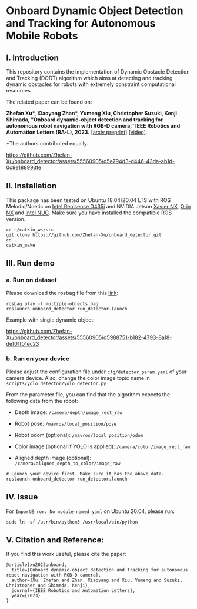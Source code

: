 # Onboard Dynamic Object Detection and Tracking for Autonomous Mobile Robots  
## I. Introduction
This repository contains the implementation of Dynamic Obstacle Detection and Tracking (DODT) algorithm which aims at detecting and tracking dynamic obstacles for robots with extremely constraint computational resources.

The related paper can be found on:

**Zhefan Xu\*, Xiaoyang Zhan\*, Yumeng Xiu, Christopher Suzuki, Kenji Shimada, "Onboard dynamic-object detection and tracking for autonomous robot navigation with RGB-D camera,” IEEE Robotics and Automation Letters (RA-L), 2023.** [\[arxiv preprint\]](https://arxiv.org/pdf/2303.00132.pdf) [\[video\]](https://youtu.be/9dKX3BRnxyw).

*The authors contributed equally.



https://github.com/Zhefan-Xu/onboard_detector/assets/55560905/d5e794d3-d446-43da-ab1d-0c9e188993fe

## II. Installation
This package has been tested on Ubuntu 18.04/20.04 LTS with ROS Melodic/Noetic on [Intel Realsense D435i](https://www.intelrealsense.com/depth-camera-d435i/) and NVIDIA Jetson [Xavier NX](https://www.nvidia.com/en-us/autonomous-machines/embedded-systems/jetson-xavier-series/), [Orin NX](https://www.nvidia.com/en-us/autonomous-machines/embedded-systems/jetson-orin/) and [Intel NUC](https://www.intel.com/content/www/us/en/products/details/nuc.html). Make sure you have installed the compatible ROS version. 
```
cd ~/catkin_ws/src
git clone https://github.com/Zhefan-Xu/onboard_detector.git
cd ..
catkin_make
```

## III. Run demo
### a. Run on dataset
Please download the rosbag file from this [link](https://cmu.box.com/s/aiixv3p3pzufodsrcv8a2yqpiibu28ds):
```
rosbag play -l multiple-objects.bag
roslaunch onboard_detector run_detector.launch
```
Example with single dynamic object:


https://github.com/Zhefan-Xu/onboard_detector/assets/55560905/d5988751-b182-4793-8a18-def01f01ec23



### b. Run on your device
Please adjust the configuration file under ```cfg/detector_param.yaml``` of your camera device. Also, change the color image topic name in ```scripts/yolo_detector/yolo_detector.py```

From the parameter file, you can find that the algorithm expects the following data from the robot:

- Depth image: ```/camera/depth/image_rect_raw```

- Robot pose: ```/mavros/local_position/pose```

- Robot odom (optional): ```/mavros/local_position/odom```

- Color image (optional if YOLO is applied): ```/camera/color/image_rect_raw```

- Aligned depth image (optional): ```/camera/aligned_depth_to_color/image_raw```

```
# Launch your device first. Make sure it has the above data.
roslaunch onboard_detector run_detector.launch
```

## IV. Issue
For ```ImportError: No module named yaml``` on Ubuntu 20.04, please run: 
```
sudo ln -sf /usr/bin/python3 /usr/local/bin/python
```

## V. Citation and Reference:
If you find this work useful, please cite the paper:
```
@article{xu2023onboard,
  title={Onboard dynamic-object detection and tracking for autonomous robot navigation with RGB-D camera},
  author={Xu, Zhefan and Zhan, Xiaoyang and Xiu, Yumeng and Suzuki, Christopher and Shimada, Kenji},
  journal={IEEE Robotics and Automation Letters},
  year={2023}
}
